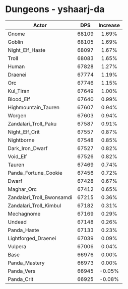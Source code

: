 # Dungeons - yshaarj-da
| Actor | DPS | Increase |
|---|:---:|:---:|
|Gnome|68109|1.69%|
|Goblin|68105|1.69%|
|Night_Elf_Haste|68097|1.67%|
|Troll|68083|1.65%|
|Human|67828|1.27%|
|Draenei|67774|1.19%|
|Orc|67746|1.15%|
|Kul_Tiran|67649|1.00%|
|Blood_Elf|67640|0.99%|
|Highmountain_Tauren|67607|0.94%|
|Worgen|67603|0.94%|
|Zandalari_Troll_Paku|67587|0.91%|
|Night_Elf_Crit|67557|0.87%|
|Nightborne|67548|0.85%|
|Dark_Iron_Dwarf|67527|0.82%|
|Void_Elf|67526|0.82%|
|Tauren|67469|0.74%|
|Panda_Fortune_Cookie|67456|0.72%|
|Dwarf|67428|0.67%|
|Maghar_Orc|67412|0.65%|
|Zandalari_Troll_Bwonsamdi|67215|0.36%|
|Zandalari_Troll_Kimbul|67182|0.31%|
|Mechagnome|67169|0.29%|
|Undead|67148|0.26%|
|Panda_Haste|67133|0.23%|
|Lightforged_Draenei|67039|0.09%|
|Vulpera|67006|0.04%|
|Base|66976|0.00%|
|Panda_Mastery|66973|0.00%|
|Panda_Vers|66945|-0.05%|
|Panda_Crit|66925|-0.08%|

